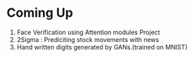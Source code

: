 # Coming Up
1. Face Verification using Attention modules Project
2. 2Sigma : Prediciting stock movements with news
3. Hand written digits generated by GANs.(trained on MNIST)
